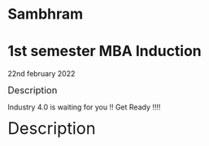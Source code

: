 # Sambhram

# 1st semester MBA Induction 

22nd february 2022 


<font size="+1"> Description </font>

Industry 4.0 is waiting for you !!
Get Ready !!!!

<font size="+3"> Description </font>
